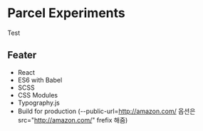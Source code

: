 # Parcel Experiments

Test

## Feater

- React
- ES6 with Babel
- SCSS
- CSS Modules
- Typography.js
- Build for production (--public-url=http://amazon.com/ 옵션은 src="http://amazon.com/" frefix 해줌)